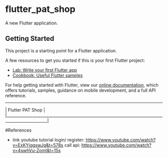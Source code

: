 # flutter_pat_shop

A new Flutter application.

## Getting Started

This project is a starting point for a Flutter application.

A few resources to get you started if this is your first Flutter project:

- [Lab: Write your first Flutter app](https://flutter.dev/docs/get-started/codelab)
- [Cookbook: Useful Flutter samples](https://flutter.dev/docs/cookbook)

For help getting started with Flutter, view our
[online documentation](https://flutter.dev/docs), which offers tutorials,
samples, guidance on mobile development, and a full API reference.


 ___________________________________________________________________________________________________
|                                     Flutter PAT Shop                                              |
|___________________________________________________________________________________________________|

#References
- link youtube 	tutorial login/ register: https://www.youtube.com/watch?v=ExKYjqgswJg&t=578s
		call api: https://www.youtube.com/watch?v=4swhVu-ZomI&t=15s